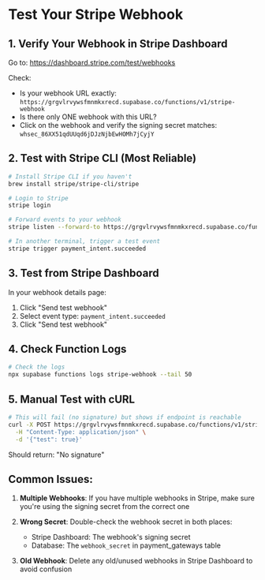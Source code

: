 # Test Your Stripe Webhook

## 1. Verify Your Webhook in Stripe Dashboard

Go to: https://dashboard.stripe.com/test/webhooks

Check:
- Is your webhook URL exactly: `https://grgvlrvywsfmnmkxrecd.supabase.co/functions/v1/stripe-webhook`
- Is there only ONE webhook with this URL?
- Click on the webhook and verify the signing secret matches: `whsec_86XX51qdUUqd6jDJzNjbEwHOMh7jCyjY`

## 2. Test with Stripe CLI (Most Reliable)

```bash
# Install Stripe CLI if you haven't
brew install stripe/stripe-cli/stripe

# Login to Stripe
stripe login

# Forward events to your webhook
stripe listen --forward-to https://grgvlrvywsfmnmkxrecd.supabase.co/functions/v1/stripe-webhook

# In another terminal, trigger a test event
stripe trigger payment_intent.succeeded
```

## 3. Test from Stripe Dashboard

In your webhook details page:
1. Click "Send test webhook"
2. Select event type: `payment_intent.succeeded`
3. Click "Send test webhook"

## 4. Check Function Logs

```bash
# Check the logs
npx supabase functions logs stripe-webhook --tail 50
```

## 5. Manual Test with cURL

```bash
# This will fail (no signature) but shows if endpoint is reachable
curl -X POST https://grgvlrvywsfmnmkxrecd.supabase.co/functions/v1/stripe-webhook \
  -H "Content-Type: application/json" \
  -d '{"test": true}'
```

Should return: "No signature"

## Common Issues:

1. **Multiple Webhooks**: If you have multiple webhooks in Stripe, make sure you're using the signing secret from the correct one

2. **Wrong Secret**: Double-check the webhook secret in both places:
   - Stripe Dashboard: The webhook's signing secret
   - Database: The `webhook_secret` in payment_gateways table

3. **Old Webhook**: Delete any old/unused webhooks in Stripe Dashboard to avoid confusion